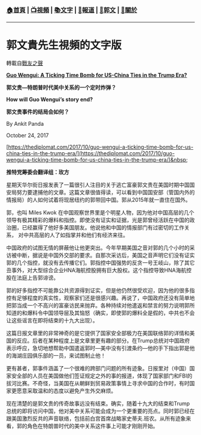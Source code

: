 ###  [:house:首頁](https://github.com/ourhimalayas/home) | [:tv:視頻](https://github.com/ourhimalayas/videos) | [:books:文字](https://github.com/ourhimalayas/txt) | [:newspaper:報道](https://github.com/ourhimalayas/news) | [:eagle:郭文](https://github.com/ourhimalayas/guomedia) | [:pray:關於](https://github.com/ourhimalayas/home/tree/master/about)
---
# 郭文貴先生視頻的文字版
轉載自[戰友之聲](http://littleantvoice.blogspot.com)

**[Guo Wengui: A Ticking Time Bomb for US-China Ties in the Trump Era?](https://www.blogger.com/null)**



**郭文贵—特朗普时代美中关系的一个定时炸弹？**





**How will Guo Wengui’s story end?**



**郭文贵事件的结局会如何？**



By Ankit Panda

October 24, 2017

[https://thediplomat.com/2017/10/guo-wengui-a-ticking-time-bomb-for-us-china-ties-in-the-trump-era/](https://thediplomat.com/2017/10/guo-wengui-a-ticking-time-bomb-for-us-china-ties-in-the-trump-era/)&nbsp;&nbsp;



**推特党筹委会翻译组：玫方**



星期天华尔街日报发表了一篇很引人注目的关于逃亡富豪郭文贵在美国时期中国国安局努力要逮捕他的文章。这篇文章很值得读，可以看到中国国安部（管国内外的情报局）的人如何试着将现居纽约的郭带回中国。郭从2015年就一直住在国外。



郭，也叫&nbsp;Miles Kwok&nbsp;在中国观察世界里是个明星人物，因为他对中国高层的几个领导有极其精彩的爆料和指控。即使没有证实和证据，光是郭曾经活跃在中国的政治圈，已经赢得了他好多美国朋友。他说他和中国的情报部门有过密切的工作关系，&nbsp;对中共高层的人了如指掌并和他们有经济来往。



中国政府的试图无情的屏蔽他让他更突出。今年早期美国之音对郭的几个小时的采访被中断，据说是中国外交部的要求。自那次采访后，美国之音声明它们没有证实郭的几个指控，就没有去传播它们。郭指控中国强势的反贪一号王岐山，除了其它丑事外，对大型综合企业HNA海航控股拥有巨大股权。这个指控导致HNA海航控股在法庭上告郭诽谤。



郭的好多指控不可能靠公共资源得到证实，但是他仍然很受欢迎，因为他的很多指控有足够程度的真实性，观察家们还是很感兴趣。再说了，中国政府还没有简单地把郭当成一个不高兴的富豪访民来抛弃。各种持续对他遣返和禁言的努力说明郭所知道的和爆料令中国领导层及其恼怒（确实，即使郭的爆料全是假的，中共也不会让这些谣言在即将结束的十九大出现）。



这篇日报文章里的非常神奇的是它提供了国家安全部极力在美国联络郭的详情和美国的反应。后者在某种程度上是文章里更有趣的部分。在Trump总统对中国政府表示呼应，急切地想帮助中国遣返郭时—美中没有引渡条约—他的手下指出郭是他的海湖庄园俱乐部的一员，来试图制止他！



更有甚者，郭事件涵盖了一个很难的跨部门问题的所有迹象。日报里对（中国）国家安全部的人员在美国做他们签证规定之外的事的报道，体现了国家部门和FBI的拔河比赛。不奇怪，当美国在从朝鲜到贸易政策事情上寻求中国的合作时，有时国家更愿意采取温和的态度以避免产生外交麻烦。



现在清楚的是郭文贵的传奇故事远没有结束。确实，随着十九大的结束和Trump总统的即将访问中国，他对美中关系可能会成为一个更重要的亮点。同时郭已经在跟美国激烈反共的声音联络，包括前白宫首席战略家史蒂夫.班农。从所有迹象来看，郭的角色在特朗普时代的美中关系这件事上可能才刚刚开始。